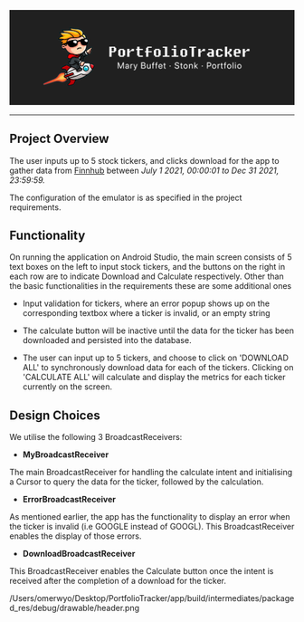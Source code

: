 <p align="center">
  <img src="./app/src/main/res/drawable/header.png" alt="Sublime's custom image"/>
</p>

***
## Project Overview

The user inputs up to 5 stock tickers, and clicks download for the app to gather data from [Finnhub](https://finnhub.io) between *July 1 2021, 00:00:01 to Dec 31 2021, 23:59:59.*

The configuration of the emulator is as specified in the project requirements.

## Functionality

On running the application on Android Studio, the main screen consists of 5 text boxes on the left to input stock tickers, and the buttons on the right in each row are to indicate Download and Calculate respectively. Other than the basic functionalities in the requirements these are some additional ones

- Input validation for tickers, where an error popup shows up on the corresponding textbox where a ticker is invalid, or an empty string

- The calculate button will be inactive until the data for the ticker has been downloaded and persisted into the database.

- The user can input up to 5 tickers, and choose to click on 'DOWNLOAD ALL' to synchronously download data for each of the tickers. Clicking on 'CALCULATE ALL' will calculate and display the metrics for each ticker currently on the screen.

## Design Choices

We utilise the following 3 BroadcastReceivers:

- **MyBroadcastReceiver**

The main BroadcastReceiver for handling the calculate intent and initialising a Cursor to query the data for the ticker, followed by the calculation.

- **ErrorBroadcastReceiver**

As mentioned earlier, the app has the functionality to display an error when the ticker is invalid (i.e GOOGLE instead of GOOGL). This BroadcastReceiver enables the display of those errors.

- **DownloadBroadcastReceiver** 

This BroadcastReceiver enables the Calculate button once the intent is received after the completion of a download for the ticker.

/Users/omerwyo/Desktop/PortfolioTracker/app/build/intermediates/packaged_res/debug/drawable/header.png